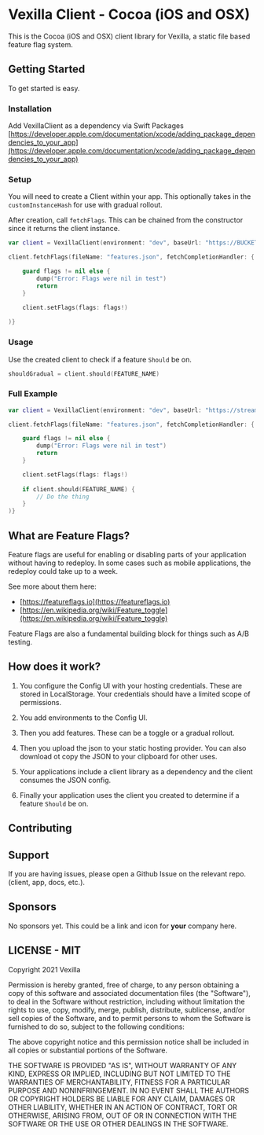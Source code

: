 # Vexilla Client - Cocoa (iOS and OSX)

This is the Cocoa (iOS and OSX) client library for Vexilla, a static file based feature flag system.

## Getting Started

To get started is easy.

### Installation

Add VexillaClient as a dependency via Swift Packages
[https://developer.apple.com/documentation/xcode/adding_package_dependencies_to_your_app](https://developer.apple.com/documentation/xcode/adding_package_dependencies_to_your_app)



### Setup

You will need to create a Client within your app. This optionally takes in the `customInstanceHash` for use with gradual rollout.

After creation, call `fetchFlags`. This can be chained from the constructor since it returns the client instance.

```swift
var client = VexillaClient(environment: "dev", baseUrl: "https://BUCKET_NAME.s3-website-AWS_REGION.amazonaws.com", customInstanceHash: userId)

client.fetchFlags(fileName: "features.json", fetchCompletionHandler: { flags, error in

    guard flags != nil else {
        dump("Error: Flags were nil in test")
        return
    }

    client.setFlags(flags: flags!)
    
)}
```


### Usage

Use the created client to check if a feature `Should` be on.

```swift
shouldGradual = client.should(FEATURE_NAME)
```


### Full Example

```swift
var client = VexillaClient(environment: "dev", baseUrl: "https://streamparrot-feature-flags.s3.amazonaws.com", customInstanceHash: "b7e91cc5-ec76-4ec3-9c1c-075032a13a1a")

client.fetchFlags(fileName: "features.json", fetchCompletionHandler: { flags, error in

    guard flags != nil else {
        dump("Error: Flags were nil in test")
        return
    }

    client.setFlags(flags: flags!)
    
    if client.should(FEATURE_NAME) {
        // Do the thing
    }
)}
```


## What are Feature Flags?

Feature flags are useful for enabling or disabling parts of your application without having to redeploy. In some cases such as mobile applications, the redeploy could take up to a week.

See more about them here:

- [https://featureflags.io](https://featureflags.io)
- [https://en.wikipedia.org/wiki/Feature_toggle](https://en.wikipedia.org/wiki/Feature_toggle)

Feature Flags are also a fundamental building block for things such as A/B testing.

## How does it work?

1. You configure the Config UI with your hosting credentials. These are stored in LocalStorage. Your credentials should have a limited scope of permissions.

2. You add environments to the Config UI.

3. Then you add features. These can be a toggle or a gradual rollout.

4. Then you upload the json to your static hosting provider. You can also download ot copy the JSON to your clipboard for other uses.

5. Your applications include a client library as a dependency and the client consumes the JSON config.

6. Finally your application uses the client you created to determine if a feature `Should` be on.

## Contributing

## Support

If you are having issues, please open a Github Issue on the relevant repo. (client, app, docs, etc.).

## Sponsors

No sponsors yet. This could be a link and icon for **your** company here.

## LICENSE - MIT

Copyright 2021 Vexilla

Permission is hereby granted, free of charge, to any person obtaining a copy of this software and associated documentation files (the "Software"), to deal in the Software without restriction, including without limitation the rights to use, copy, modify, merge, publish, distribute, sublicense, and/or sell copies of the Software, and to permit persons to whom the Software is furnished to do so, subject to the following conditions:

The above copyright notice and this permission notice shall be included in all copies or substantial portions of the Software.

THE SOFTWARE IS PROVIDED "AS IS", WITHOUT WARRANTY OF ANY KIND, EXPRESS OR IMPLIED, INCLUDING BUT NOT LIMITED TO THE WARRANTIES OF MERCHANTABILITY, FITNESS FOR A PARTICULAR PURPOSE AND NONINFRINGEMENT. IN NO EVENT SHALL THE AUTHORS OR COPYRIGHT HOLDERS BE LIABLE FOR ANY CLAIM, DAMAGES OR OTHER LIABILITY, WHETHER IN AN ACTION OF CONTRACT, TORT OR OTHERWISE, ARISING FROM, OUT OF OR IN CONNECTION WITH THE SOFTWARE OR THE USE OR OTHER DEALINGS IN THE SOFTWARE.
